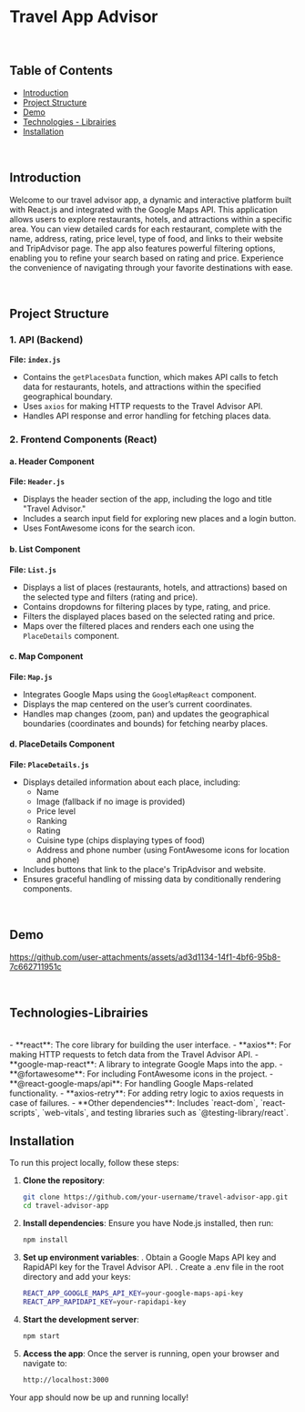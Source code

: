 # Travel App Advisor
<br/>

## Table of Contents  

- [Introduction](#introduction)
- [Project Structure](#project-structure)
- [Demo](#demo)
- [Technologies - Librairies](#technologies-librairies)
- [Installation](#installation)
<br/>

## Introduction

Welcome to our travel advisor app, a dynamic and interactive platform built with React.js and integrated with the Google Maps API. This application allows users to explore restaurants, hotels, and attractions within a specific area. You can view detailed cards for each restaurant, complete with the name, address, rating, price level, type of food, and links to their website and TripAdvisor page. The app also features powerful filtering options, enabling you to refine your search based on rating and price. Experience the convenience of navigating through your favorite destinations with ease.

<br/>

## Project Structure

### 1. API (Backend)

**File: `index.js`**  
- Contains the `getPlacesData` function, which makes API calls to fetch data for restaurants, hotels, and attractions within the specified geographical boundary.
- Uses `axios` for making HTTP requests to the Travel Advisor API.
- Handles API response and error handling for fetching places data.

### 2. Frontend Components (React)

#### a. Header Component
**File: `Header.js`**  
- Displays the header section of the app, including the logo and title "Travel Advisor."
- Includes a search input field for exploring new places and a login button.
- Uses FontAwesome icons for the search icon.

#### b. List Component
**File: `List.js`**  
- Displays a list of places (restaurants, hotels, and attractions) based on the selected type and filters (rating and price).
- Contains dropdowns for filtering places by type, rating, and price.
- Filters the displayed places based on the selected rating and price.
- Maps over the filtered places and renders each one using the `PlaceDetails` component.

#### c. Map Component
**File: `Map.js`**  
- Integrates Google Maps using the `GoogleMapReact` component.
- Displays the map centered on the user’s current coordinates.
- Handles map changes (zoom, pan) and updates the geographical boundaries (coordinates and bounds) for fetching nearby places.

#### d. PlaceDetails Component
**File: `PlaceDetails.js`**  
- Displays detailed information about each place, including:
  - Name
  - Image (fallback if no image is provided)
  - Price level
  - Ranking
  - Rating
  - Cuisine type (chips displaying types of food)
  - Address and phone number (using FontAwesome icons for location and phone)
- Includes buttons that link to the place's TripAdvisor and website.
- Ensures graceful handling of missing data by conditionally rendering components.

<br/>

## Demo

https://github.com/user-attachments/assets/ad3d1134-14f1-4bf6-95b8-7c662711951c


<br/>

## Technologies-Librairies
<br/>
- **react**: The core library for building the user interface.
- **axios**: For making HTTP requests to fetch data from the Travel Advisor API.
- **google-map-react**: A library to integrate Google Maps into the app.
- **@fortawesome**: For including FontAwesome icons in the project.
- **@react-google-maps/api**: For handling Google Maps-related functionality.
- **axios-retry**: For adding retry logic to axios requests in case of failures.
- **Other dependencies**: Includes `react-dom`, `react-scripts`, `web-vitals`, and testing libraries such as `@testing-library/react`.


## Installation

To run this project locally, follow these steps:

1. **Clone the repository**:
   ```bash
   git clone https://github.com/your-username/travel-advisor-app.git
   cd travel-advisor-app

2. **Install dependencies**: Ensure you have Node.js installed, then run:
    ```bash
    npm install

3. **Set up environment variables**:
    . Obtain a Google Maps API key and RapidAPI key for the Travel Advisor API.
    . Create a .env file in the root directory and add your keys:
    ```bash
    REACT_APP_GOOGLE_MAPS_API_KEY=your-google-maps-api-key
    REACT_APP_RAPIDAPI_KEY=your-rapidapi-key

4. **Start the development server**:
    ```bash
    npm start

5. **Access the app**: Once the server is running, open your browser and navigate to:
    ```bash
    http://localhost:3000
    

Your app should now be up and running locally!


